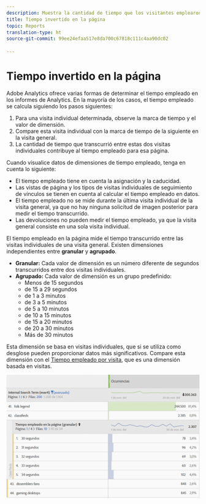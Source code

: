 ```yaml
---
description: Muestra la cantidad de tiempo que los visitantes emplearon en la página.
title: Tiempo invertido en la página
topic: Reports
translation-type: ht
source-git-commit: 99ee24efaa517e8da700c67818c111c4aa90dc02

---
```



# Tiempo invertido en la página

Adobe Analytics ofrece varias formas de determinar el tiempo empleado en los informes de Analytics. En la mayoría de los casos, el tiempo empleado se calcula siguiendo los pasos siguientes:

1. Para una visita individual determinada, observe la marca de tiempo y el valor de dimensión.
2. Compare esta visita individual con la marca de tiempo de la siguiente en la visita general.
3. La cantidad de tiempo que transcurrió entre estas dos visitas individuales contribuye al tiempo empleado para esa página.

Cuando visualice datos de dimensiones de tiempo empleado, tenga en cuenta lo siguiente:

* El tiempo empleado tiene en cuenta la asignación y la caducidad.
* Las vistas de página y los tipos de visitas individuales de seguimiento de vínculos se tienen en cuenta al calcular el tiempo empleado en datos.
* El tiempo empleado no se mide durante la última visita individual de la visita general, ya que no hay ninguna solicitud de imagen posterior para medir el tiempo transcurrido.
* Las devoluciones no pueden medir el tiempo empleado, ya que la visita general consiste en una sola visita individual.

El tiempo empleado en la página mide el tiempo transcurrido entre las visitas individuales de una visita general. Existen dimensiones independientes entre **granular** y **agrupado**.

* **Granular:** Cada valor de dimensión es un número diferente de segundos transcurridos entre dos visitas individuales.
* **Agrupado:** Cada valor de dimensión es un grupo predefinido:
   * Menos de 15 segundos
   * de 15 a 29 segundos
   * de 1 a 3 minutos
   * de 3 a 5 minutos
   * de 5 a 10 minutos
   * de 10 a 15 minutos
   * de 15 a 20 minutos
   * de 20 a 30 minutos
   * Más de 30 minutos

Esta dimensión se basa en visitas individuales, que si se utiliza como desglose pueden proporcionar datos más significativos. Compare esta dimensión con el [Tiempo empleado por visita](reports-time-spent-per-visit.md), que es una dimensión basada en visitas.

![Tiempo empleado](/help/components/c-variables/c-metrics/assets/time-spent1.png)
